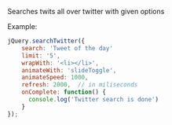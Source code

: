 Searches twits all over twitter with given options

Example:
```javascript
jQuery.searchTwitter({
    search: 'Tweet of the day'
    limit: '5',
    wrapWith: '<li></li>',
    animateWith: 'slideToggle',
    animateSpeed: 1000,
    refresh: 2000,  // in miliseconds
    onComplete: function() {
      console.log('Twitter search is done')
    }
});
```